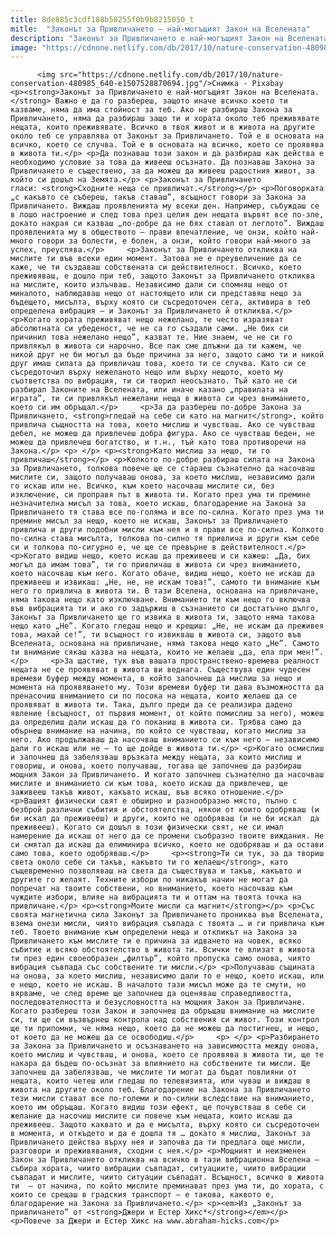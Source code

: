 ```yaml
---
title: 8de885c3cdf188b58255f0b9b8215050_t
mitle:  "Законът за Привличането – най-могъщият Закон на Вселената"
description: "Законът за Привличането е най-могъщият Закон на Вселената. Важно е да го разбереш, защото иначе всичко което ти казваме, няма да има стойност за теб. Ако не разбираш Закона за Привличането, няма да разбираш защо ти и хората около теб преживявате нещата, които преживявате. Всичко в твоя живот и в живота на другите около теб се …"
image: "https://cdnone.netlify.com/db/2017/10/nature-conservation-480985_640-e1507528870694.jpg"
---
```


          <img src="https://cdnone.netlify.com/db/2017/10/nature-conservation-480985_640-e1507528870694.jpg"/>Снимка - Pixabay        <p><strong>Законът за Привличането е най-могъщият Закон на Вселената.</strong> Важно е да го разбереш, защото иначе всичко което ти казваме, няма да има стойност за теб. Ако не разбираш Закона за Привличането, няма да разбираш защо ти и хората около теб преживявате нещата, които преживявате. Всичко в твоя живот и в живота на другите около теб се управлява от Законът за Привличането. Той е в основата на всичко, което се случва. Той е в основата на всичко, което се проявява в живота ти.</p> <p>Да познаваш този закон и да разбираш как действа е необходимо условие за това да живееш осъзнато. Да познаваш Закона за Привличането е съществено, за да можеш да живееш радостния живот, за който си дошъл на Земята.</p> <p>Законът за Привличането гласи: <strong>Сходните неща се привличат.</strong></p> <p>Поговорката „с какъвто се събереш, такъв ставаш”, всъщност говори за Закона за Привличането. Виждаш проявленията му всеки ден. Например, събуждаш се в лошо настроение и след това през целия ден нещата вървят все по-зле, докато накрая си казваш „по-добре да не бях ставал от леглото”. Виждаш проявленията му в обществото – прави впечатление, че онзи, който най-много говори за болести, е болен, а онзи, който говори най-много за успех, преуспява.</p>     <p>Законът за Привличането откликва на мислите ти във всеки един момент. Затова не е преувеличение да се каже, че ти създаваш собствената си действителност. Всичко, което преживяваш, е дошло при теб, защото Законът за Привличането откликва на мислите, които излъчваш. Независимо дали си спомняш нещо от миналото, наблюдаваш нещо от настоящето или си представяш нещо за бъдещето, мисълта, върху която си съсредоточен сега, активира в теб определена вибрация – и Законът за Привличането й откликва.</p> <p>Когато хората преживяват нещо нежелано, те често изразяват абсолютната си убеденост, че не са го създали сами. „Не бих си причинил това нежелано нещо”, казват те. Ние знаем, че не си го привлякъл в живота си нарочно. Все пак сме длъжни да ти кажем, че никой друг не би могъл да бъде причина за него, защото само ти и никой друг имаш силата да привличаш това, което ти се случва. Като си се съсредоточил върху нежеланото нещо или върху нещото, което му съответства по вибрация, ти си творил неосъзнато. Тъй като не си разбирал Законите на Вселената, или иначе казано „правилата на играта”, ти си привлякъл нежелани неща в живота си чрез вниманието, което си им обръщал.</p>     <p>За да разбереш по-добре Закона за Привличането, <strong>гледай на себе си като на магнит</strong>, който привлича същността на това, което мислиш и чувстваш. Ако се чувстваш дебел, не можеш да привлечеш добра фигура. Ако се чувстваш беден, не можеш да привлечеш богатство, и т.н., тъй като това противоречи на Закона.</p> <p> </p> <p><strong>Като мислиш за нещо, ти го привличаш</strong></p> <p>Колкото по-добре разбираш силата на Закона за Привличането, толкова повече ще се стараеш съзнателно да насочваш мислите си, защото получаваш онова, за което мислиш, независимо дали го искаш или не. Всичко, към което насочваш мислите си, без изключение, си проправя път в живота ти. Когато през ума ти премине незначителна мисъл за това, което искаш, благодарение на Закона за Привличането тя става все по-голяма и все по-силна. Когато през ума ти премине мисъл за нещо, което не искаш, Законът за Привличането привлича и други подобни мисли към нея и я прави все по-силна. Колкото по-силна става мисълта, толкова по-силно тя привлича и други към себе си и толкова по-сигурно е, че ще се превърне в действителност.</p> <p>Когато видиш нещо, което искаш да преживееш и си кажеш: „Да, бих могъл да имам това”, ти го привличаш в живота си чрез вниманието, което насочваш към него. Когато обаче, видиш нещо, което не искаш да преживееш и извикаш: „Не, не, не искам това!”, самото ти внимание към него го привлича в живота ти. В тази Вселена, основана на привличане, няма такова нещо като изключване. Вниманието ти към нещо го включва във вибрацията ти и ако го задържиш в съзнанието си достатъчно дълго, Законът за Привличането ще го извика в живота ти, защото няма такова нещо като „Не”. Когато гледаш нещо и крещиш: „Не, не искам да преживея това, махай се!”, ти всъщност го извикваш в живота си, защото във Вселената, основана на привличане, няма такова нещо като „Не”. Самото ти внимание сякаш казва на нещата, които не желаеш „да, ела при мен!”.</p>     <p>За щастие, тук във вашата пространствено-времева реалност нещата не се проявяват в живота ви веднага. Съществува един чудесен времеви буфер между момента, в който започнеш да мислиш за нещо и момента на проявяването му. Този времеви буфер ти дава възможността да пренасочиш вниманието си по посока на нещата, които желаеш да се проявяват в живота ти. Така, дълго преди да се реализира дадено явление (всъщност, от първия момент, от който помислиш за него), можеш да определиш дали искаш да го поканиш в живота си. Трябва само да обърнеш внимание на начина, по който се чувстваш, когато мислиш за него. Ако продължаваш да насочваш вниманието си към него – независимо дали го искаш или не – то ще дойде в живота ти.</p> <p>Когато осмислиш и започнеш да забелязваш връзката между нещата, за които мислиш и говориш, и онова, което получаваш, тогава ще започнеш да разбираш мощния Закон за Привличането. И когато започнеш съзнателно да насочваш мислите и вниманието си към това, което искаш да привлечеш, ще заживееш такъв живот, какъвто искаш, във всяко отношение.</p> <p>Вашият физически свят е обширно и разнообразно място, пълно с безброй различни събития и обстоятелства, някои от които одобряваш (и би искал да преживееш) и други, които не одобряваш (и не би искал  да преживееш). Когато си дошъл в този физически свят, не си имал намерение да искаш от него да се промени съобразно твоите виждания. Не си смятал да искаш да елиминира всичко, което не одобряваш и да остави само това, което одобряваш.</p>     <p><strong>Ти си тук, за да твориш света около себе си такъв, какъвто ти го желаеш</strong>, като същевременно позволяваш на света да съществува и такъв, какъвто и другите го желаят. Техните избори по никакъв начин не могат да попречат на твоите собствени, но вниманието, което насочваш към чуждите избори, влияе на вибрацията ти и оттам на твоята точка на привличане.</p> <p><strong>Моите мисли са магнит</strong></p> <p>Със своята магнетична сила Законът за Привличането прониква във Вселената, взема онези мисли, чиято вибрация съвпада с твоята … и ги привлича към теб. Твоето внимание към определени неща и откликът на Закона за Привличането към мислите ти е причина за идването на човек, всяко събитие и всяко обстоятелство в живота ти. Всички те влизат в живота ти през един своеобразен „филтър”, който пропуска само онова, чиято вибрация съвпада със собствените ти мисли.</p> <p>Получаваш същината на онова, за което мислиш, независимо дали то е нещо, което искаш, или е нещо, което не искаш. В началото тази мисъл може да те смути, но вярваме, че след време ще започнеш да оценяваш справедливостта, последователността и безусловността на мощния Закон за Привличане. Когато разбереш този Закон и започнеш да обръщаш внимание на мислите си, ти ще си възвърнеш контрола над собствения си живот. Този контрол ще ти припомни, че няма нещо, което да не можеш да постигнеш, и нещо, от което да не можеш да се освободиш.</p>     <p> </p> <p>Разбирането за Закона за Привличането и осъзнаването на зависимостта между онова, което мислиш и чувстваш, и онова, което се проявява в живота ти, ще те накара да бъдеш по-осъзнат за влиянието на собствените ти мисли. Ще започнеш да забелязваш, че мислите ти могат да бъдат повлияни от нещата, които четеш или гледаш по телевизията, или чуваш и виждаш в живота на другите около теб. Благодарение на Закона за Привличането тези мисли стават все по-големи и по-силни вследствие на вниманието, което им обръщаш. Когато видиш този ефект, ще почувстваш в себе си желание да насочиш мислите си повече към нещата, които искаш да преживееш. Защото каквато и да е мисълта, върху която си съсредоточен в момента, и откъдето и да е дошла тя … докато я мислиш, Законът за Привличането действа върху нея и започва да ти предлага още мисли, разговори и преживявания, сходни с нея.</p> <p>Мощният и неизменен Закон за Привличането откликва на всичко в тази вибрационна Вселена – събира хората, чиито вибрации съвпадат, ситуациите, чиито вибрации съвпадат и мислите, чиито ситуации съвпадат. Всъщност, всичко в живота ти  – от начина, по който мислите преминават през ума ти, до хората, с които се срещаш в градския транспорт – е такова, каквото е, благодарение на Закона за Привличането.</p> <p><em>Из „Законът за привличането” от <strong>Джери и Естер Хикс*</strong></em></p> <p>Повече за Джери и Естер Хикс на www.abraham-hicks.com</p>        